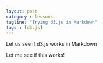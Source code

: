```yaml
---
layout: post
category : lessons
tagline: "Trying d3.js in Markdown"
tags : [d3.js]
---
```

Let us see if d3.js works in Markdown
<script type="text/javascript" src="http://mbostock.github.com/d3/d3.js">
</script>
<script type="text/javascript" src="http://mbostock.github.com/d3/d3.geom.js">
</script>

<div id="chart">
</div>
<script type="text/javascript">

var w = 960,
    h = 500;

var vertices = d3.range(100).map(function(d) {
  return [Math.random() * w, Math.random() * h];
});

var svg = d3.select("#chart")
  .append("svg:svg")
    .attr("width", w)
    .attr("height", h);
var paths, points, clips;
clips = svg.append("svg:g").attr("id", "point-clips");
points = svg.append("svg:g").attr("id", "points");
paths = svg.append("svg:g").attr("id", "point-paths");

clips.selectAll("clipPath")
    .data(vertices)
  .enter().append("svg:clipPath")
    .attr("id", function(d, i) { return "clip-"+i;})
  .append("svg:circle")
    .attr('cx', function(d) { return d[0]; })
    .attr('cy', function(d) { return d[1]; })
    .attr('r', 20);

paths.selectAll("path")
    .data(d3.geom.voronoi(vertices))
  .enter().append("svg:path")
    .attr("d", function(d) { return "M" + d.join(",") + "Z"; })
    .attr("id", function(d,i) { 
      return "path-"+i; })
    .attr("clip-path", function(d,i) { return "url(#clip-"+i+")"; })
    .style("fill", d3.rgb(230, 230, 230))
    .style('fill-opacity', 0.4)
    .style("stroke", d3.rgb(200,200,200));
  
paths.selectAll("path")
  .on("mouseover", function(d, i) {
    d3.select(this)
      .style('fill', d3.rgb(31, 120, 180));
    svg.select('circle#point-'+i)
      .style('fill', d3.rgb(31, 120, 180))
  })
  .on("mouseout", function(d, i) {
    d3.select(this)
      .style("fill", d3.rgb(230, 230, 230));
    svg.select('circle#point-'+i)
      .style('fill', 'black')
  });

points.selectAll("circle")
    .data(vertices)
  .enter().append("svg:circle")
    .attr("id", function(d, i) { 
      return "point-"+i; })
    .attr("transform", function(d) { return "translate(" + d + ")"; })
    .attr("r", 2)
    .attr('stroke', 'none');

</script>



Let me see if this works!